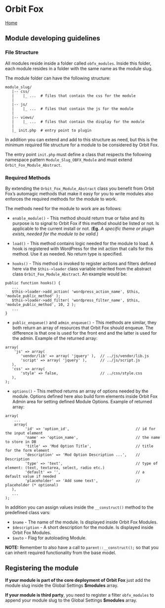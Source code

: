 # Orbit Fox

[Home](../README.md)

## Module developing guidelines

### File Structure

All modules reside inside a folder called `obfx_modules`. Inside this folder, each module 
resides in a folder with the same name as the module slug.

The module folder can have the following structure:
```$bash
module_slug/
   |-- css/
   |    |_ ...  # files that contain the css for the module
   |    
   |-- js/
   |    |_ ...  # files that contain the js for the module
   |    
   |-- views/
   |    |_ ...  # files that contain the display for the module
   |    
   |_ init.php  # entry point to plugin
```
In addition you can extend and add to this structure as need, but this is the minimum required 
file structure for a module to be considered by Orbit Fox.

The entry point `init.php` must define a class that respects the following namespace pattern 
`Module_Slug_OBFX_Module` and must extend `Orbit_Fox_Module_Abstract`.

### Required Methods

By extending the `Orbit_Fox_Module_Abstract` class you benefit from Orbit Fox’s automagic 
methods that make it easy for you to write modules also enforces the required methods for 
the module to work.

The methods need for the module to work are as follows:

 - `enable_module()` - This method should return true or false and its purpose is to signal 
 to Orbit Fox if this method should be listed or not. Is applicable to the current install 
 or not. (**Eg.** *A specific theme or plugin exists, needed for the module to be valid.*)
 
 - `load()` - This method contains logic needed for the module to load. A hook is registered 
 with WordPress for the init action that calls for this method. Use it as needed. No return 
 type is specified.
 
 - `hooks()` - This method is invoked to register actions and filters defined here via 
 the `$this->loader` class variable inherited from the abstract class `Orbit_Fox_Module_Abstract`. 
 An example would be:
 ```$php
 public function hooks() {
    ...
    $this->loader->add_action( 'wordpress_action_name', $this, 'module_public_method' );
    $this->loader->add_filter( 'wordpress_filter_name', $this, 'module_public_method', 10, 2 );
    ...
 }
```

 - `public_enqueue()` and `admin_enqueue()` - This methods are similar, they both return an array 
 of resources that Orbit Fox should enqueue. The difference is that one is used for the front end 
 and the latter is used for the admin. Example of the returned array:
 ```$php
array(
     'js' => array(
	    'vendor/lib' => array( 'jquery' ),  // ../js/vendor/lib.js
	    'script' => array( 'jquery' ),      // ../js/script.js
	),
	'css' => array(
	    'style' => false,                   // ../css/style.css
	),
);
```

 - `options()` - This method returns an array of options needed by the module. Options defined here 
 also build form elements inside Orbit Fox Admin area for setting defined Module Options. 
 Example of returned array:
 ```$php
array(
     ...
     array(
          'id' => 'option_id',                              // id for the input element
          'name' => 'option_name',                          // the name to store in DB
          'title' => 'Mod Option Title',                    // title for the form element
          'description' => 'Mod Option Description ...',    // Description
          'type' => 'text',                                 // type of element: (text, textarea, select, radio etc.)
          'default' => '',                                  // a default value if needed
          'placeholder' => 'Add some text',                 // placeholder (* optional)
    ),
    ...
);
```

In addition you can assign values inside the `__construct()` method to the predefined class vars:

 - `$name` - The name of the module. Is displayed inside Orbit Fox Modules.
 - `$description` - A short description for the module. Is displayed inside Orbit Fox Modules.
 - `$auto` - Flag for autoloading Module.
 
 **NOTE:** Remember to also have a call to `parent::__construct();` so that you can inherit 
 required functionality from the base model.
 
 ## Registering the module
 
 **If your module is part of the core deployment of Orbit Fox** just add the module slug inside 
 the Global Settings **$modules** array.
 
 **If your module is third party**, you need to register a filter  `obfx_modules`  to append your 
 module slug to the Global Settings **$modules** array.
 
 